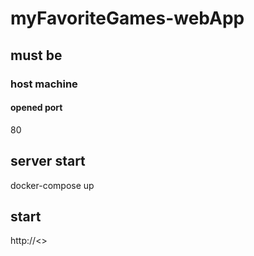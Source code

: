 # myFavoriteGames-webApp

## must be
### host machine
#### opened port
80

## server start
docker-compose up

## start
http://<<hostname>>
